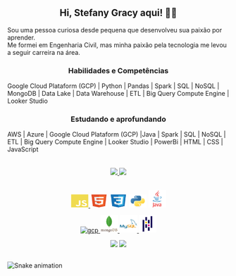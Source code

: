 <h2 align="center">Hi, Stefany Gracy aqui!  🖖🏻 </h2>

Sou uma pessoa curiosa desde pequena que desenvolveu sua paixão por aprender. <br /> 
Me formei em Engenharia Civil, mas minha paixão pela tecnologia me levou a seguir carreira na área.
 
<h3 align="center"> Habilidades e Competências </h3>

Google Cloud Plataform (GCP) | Python | Pandas | Spark | SQL | NoSQL | MongoDB | Data Lake | Data Warehouse | ETL | Big Query 
Compute Engine | Looker Studio


  <h3 align="center"> Estudando e aprofundando </h3>
AWS | Azure | Google Cloud Plataform (GCP) |Java | Spark | SQL | NoSQL | ETL | Big Query 
Compute Engine | Looker Studio | PowerBi | HTML | CSS | JavaScript  <br /> 

<br /> 
<br /> 


<div align="center">
  <a href="https://github.com/Stesilva16">
   <img height="180em" src="https://github-readme-stats.vercel.app/api?username=Stesilva16&show_icons=true&theme=cobalt"/>
  <img height="180em" src="https://github-readme-stats.vercel.app/api/top-langs/?username=Stesilva16&layout=compact&langs_count=7&theme=cobalt"/>
</div>

 
 
 <div style="display: inline_block"><br>
  <p align="center"> <a href="https://github.com/Stesilva16" target="_blank" rel="noreferrer"> <img src="https://raw.githubusercontent.com/devicons/devicon/master/icons/javascript/javascript-plain.svg" alt="Ste-Js" width="40" height="30"/> </a>
 <img alt="Ste-HTML" height="30" width="40" src="https://raw.githubusercontent.com/devicons/devicon/master/icons/html5/html5-original.svg">
  <img alt="Ste-CSS" height="30" width="40" src="https://raw.githubusercontent.com/devicons/devicon/master/icons/css3/css3-original.svg">
  <img alt="Ste-Python" height="30" width="40" src="https://raw.githubusercontent.com/devicons/devicon/master/icons/python/python-original.svg">
   <img alt="Ste-Java" height="40" width="40" src="https://github.com/devicons/devicon/blob/master/icons/java/java-original-wordmark.svg">
   </p>
</div>
 
 
 
 <p align="center"> <a href="https://cloud.google.com" target="_blank" rel="noreferrer"> <img src="https://www.vectorlogo.zone/logos/google_cloud/google_cloud-icon.svg" alt="gcp" width="40" height="40"/> </a> <a href="https://www.mongodb.com/" target="_blank" rel="noreferrer"> <img src="https://raw.githubusercontent.com/devicons/devicon/master/icons/mongodb/mongodb-original-wordmark.svg" alt="mongodb" width="40" height="40"/> </a> <a href="https://www.mysql.com/" target="_blank" rel="noreferrer"> <img src="https://raw.githubusercontent.com/devicons/devicon/master/icons/mysql/mysql-original-wordmark.svg" alt="mysql" width="40" height="40"/> </a> <a href="https://pandas.pydata.org/" target="_blank" rel="noreferrer"> <img src="https://raw.githubusercontent.com/devicons/devicon/2ae2a900d2f041da66e950e4d48052658d850630/icons/pandas/pandas-original.svg" alt="pandas" width="40" height="40"/> </a><a href="https://scikit-learn.org/" target="_blank" rel="noreferrer"> <a href="https://seaborn.pydata.org/" target="_blank" rel="noreferrer"> <a href="https://www.sqlite.org/" target="_blank" rel="noreferrer"> </p>
</div>

<div>
  <p align="center"> <a href = "stefany.silva2020.16@gmail.com"><img src="https://img.shields.io/badge/-Gmail-%23333?style=for-the-badge&logo=gmail&logoColor=white" target="_blank"></a>
  <a href="https://www.linkedin.com/in/stefanygbsilva/" target="_blank"><img src="https://img.shields.io/badge/-LinkedIn-%230077B5?style=for-the-badge&logo=linkedin&logoColor=white" target="_blank"></a> 
  
</div>
  
##
  
 ![Snake animation](https://github.com/Stesilva16/Stesilva16/blob/output/github-contribution-grid-snake.svg)

